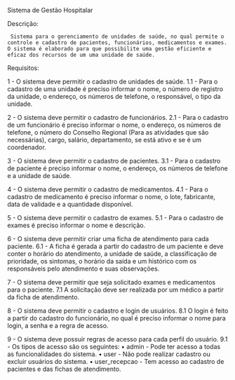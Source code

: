 Sistema de Gestão Hospitalar

Descrição:

     Sistema para o gerenciamento de unidades de saúde, no qual permite o controle e cadastro de pacientes, funcionários, medicamentos e exames. O sistema é elaborado para que possibilite uma gestão eficiente e eficaz dos recursos de um uma unidade de saúde.

Requisitos: 

1 - O sistema deve permitir o cadastro de unidades de saúde.
     1.1 - Para o cadastro de uma unidade é preciso informar o nome, o número de registro da unidade, o endereço, os números de telefone, o responsável, o tipo da unidade.

2 - O sistema deve permitir o cadastro de funcionários.
     2.1 - Para o cadastro de um funcionário é preciso informar o nome, o endereço, os números de telefone, o número do Conselho Regional (Para as atividades que são necessárias), cargo, salário, departamento, se está ativo e se é um coordenador.

3 - O sistema deve permitir o cadastro de pacientes. 
     3.1 - Para o cadastro de paciente é preciso informar o nome, o endereço, os números de telefone e a unidade de saúde.

4 - O sistema deve permitir o cadastro de medicamentos. 
     4.1 - Para o cadastro de medicamento é preciso informar o nome, o lote, fabricante, data de validade e a quantidade disponível.

5 - O sistema deve permitir o cadastro de exames. 
     5.1 - Para o cadastro de exames é preciso informar o nome e descrição.

6 - O sistema deve permitir criar uma ficha de atendimento para cada paciente.
     6.1 - A ficha é gerada a partir do cadastro de um paciente e deve conter o horário do atendimento, a unidade de saúde, a classificação de prioridade, os sintomas, o horário da saída e um histórico com os responsáveis pelo atendimento e suas observações.

7 - O sistema deve permitir que seja solicitado exames e medicamentos para o paciente.
     7.1 A solicitação deve ser realizada por um médico a partir da ficha de atendimento.

8 - O sistema deve permitir o cadastro e login de usuários.
     8.1 O login é feito a partir do cadastro do funcionário, no qual é preciso informar o nome para login, a senha e a regra de acesso.

9 - O sistema deve possuir regras de acesso para cada perfil do usuário.
      9.1 - Os tipos de acesso são os seguintes:
•	admin - Pode ter acesso a todas as funcionalidades do sistema.
•	user - Não pode realizar cadastro ou excluir usuários do sistema.
•	user_recepcao - Tem acesso ao cadastro de pacientes e das fichas de atendimento.


 
